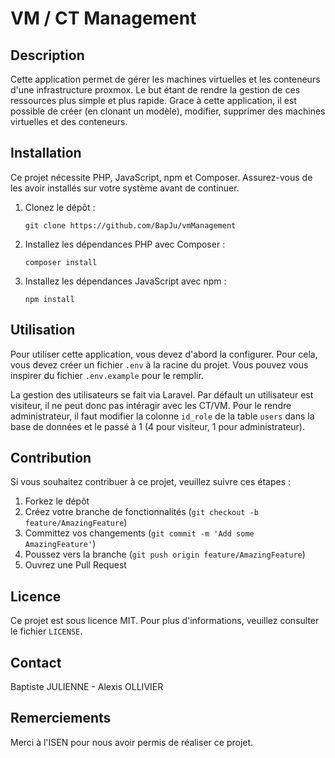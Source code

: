 # VM / CT Management

## Description

Cette application permet de gérer les machines virtuelles et les conteneurs d'une infrastructure proxmox. Le but étant de rendre la gestion de ces ressources plus simple et plus rapide. Grace à cette application, il est possible de créer (en clonant un modèle), modifier, supprimer des machines virtuelles et des conteneurs. 

## Installation

Ce projet nécessite PHP, JavaScript, npm et Composer. Assurez-vous de les avoir installés sur votre système avant de continuer.

1. Clonez le dépôt :
    ```
    git clone https://github.com/BapJu/vmManagement
    ```

2. Installez les dépendances PHP avec Composer :
    ```
    composer install
    ```

3. Installez les dépendances JavaScript avec npm :
    ```
    npm install
    ```

## Utilisation

Pour utiliser cette application, vous devez d'abord la configurer. Pour cela, vous devez créer un fichier `.env` à la racine du projet. Vous pouvez vous inspirer du fichier `.env.example` pour le remplir.

La gestion des utilisateurs se fait via Laravel. Par défault un utilisateur est visiteur, il ne peut donc pas intéragir avec les CT/VM. Pour le rendre administrateur, il faut modifier la colonne `id_role` de la table `users` dans la base de données et le passé à 1 (4 pour visiteur, 1 pour administrateur).


## Contribution

Si vous souhaitez contribuer à ce projet, veuillez suivre ces étapes :

1. Forkez le dépôt
2. Créez votre branche de fonctionnalités (`git checkout -b feature/AmazingFeature`)
3. Committez vos changements (`git commit -m 'Add some AmazingFeature'`)
4. Poussez vers la branche (`git push origin feature/AmazingFeature`)
5. Ouvrez une Pull Request

## Licence

Ce projet est sous licence MIT. Pour plus d'informations, veuillez consulter le fichier `LICENSE`.

## Contact

Baptiste JULIENNE - Alexis OLLIVIER

## Remerciements

Merci à l'ISEN pour nous avoir permis de réaliser ce projet.
```

